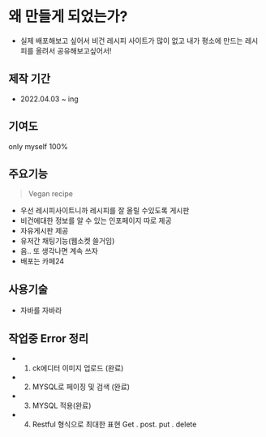 # 왜 만들게 되었는가? 
- 실제 배포해보고 싶어서 비건 레시피 사이트가 많이 없고 내가 평소에 만드는 레시피를 올려서 공유해보고싶어서!

## 제작 기간 
- 2022.04.03 ~ ing

## 기여도 
only myself 100%

## 주요기능
> Vegan recipe
- 우선 레시피사이트니까 레시피를 잘 올릴 수있도록 게시판
- 비건에대한 정보를 알 수 있는 인포페이지 따로 제공
- 자유게시판 제공 
- 유저간 채팅기능(웹소켓 쓸거임)
- 음.. 또 생각나면 계속 쓰자 
- 배포는 카페24


## 사용기술

- 자바를 자바라
 
## 작업중 Error 정리 
- 1. ck에디터 이미지 업로드 (완료)
- 2. MYSQL로 페이징 및 검색 (완료)
- 3. MYSQL 적용(완료)
- 4. Restful 형식으로 최대한 표현 Get . post. put . delete
